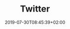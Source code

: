 ---
path: "/twitter"
title: "Twitter"
date: 2019-07-30T08:45:39+02:00
link: https://www.twitter.com/@andi1984
---